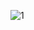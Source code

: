 ![1](https://user-images.githubusercontent.com/92618493/145850979-51577e7b-b194-4a52-925f-5c41a1ea2a94.PNG)
